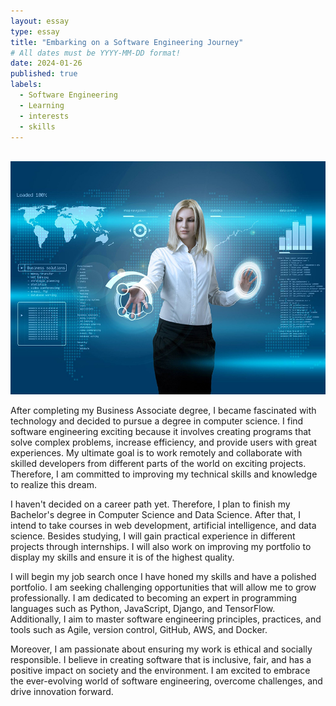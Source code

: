 ```yaml
---
layout: essay
type: essay
title: "Embarking on a Software Engineering Journey"
# All dates must be YYYY-MM-DD format!
date: 2024-01-26
published: true
labels:
  - Software Engineering
  - Learning
  - interests
  - skills
---
```


<br />
<img width:"130px" height:"100px", class="rounded float-start pe-4" src="../img/900.png">

After completing my Business Associate degree, I became fascinated with technology and decided to pursue a degree in computer science. I find software engineering exciting because it involves creating programs that solve complex problems, increase efficiency, and provide users with great experiences. My ultimate goal is to work remotely and collaborate with skilled developers from different parts of the world on exciting projects. Therefore, I am committed to improving my technical skills and knowledge to realize this dream. 

I haven't decided on a career path yet. Therefore, I plan to finish my Bachelor's degree in Computer Science and Data Science. After that, I intend to take courses in web development, artificial intelligence, and data science. Besides studying, I will gain practical experience in different projects through internships. I will also work on improving my portfolio to display my skills and ensure it is of the highest quality.

I will begin my job search once I have honed my skills and have a polished portfolio. I am seeking challenging opportunities that will allow me to grow professionally. I am dedicated to becoming an expert in programming languages such as Python, JavaScript, Django, and TensorFlow. Additionally, I aim to master software engineering principles, practices, and tools such as Agile, version control, GitHub, AWS, and Docker.

Moreover, I am passionate about ensuring my work is ethical and socially responsible. I believe in creating software that is inclusive, fair, and has a positive impact on society and the environment. I am excited to embrace the ever-evolving world of software engineering, overcome challenges, and drive innovation forward. 

